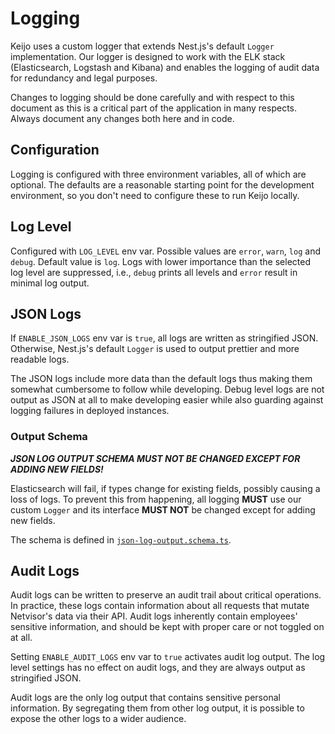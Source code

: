 # Logging

Keijo uses a custom logger that extends Nest.js's default `Logger` implementation. Our logger is designed to work with the ELK stack (Elasticsearch, Logstash and Kibana) and enables the logging of audit data for redundancy and legal purposes.

Changes to logging should be done carefully and with respect to this document as this is a critical part of the application in many respects. Always document any changes both here and in code.

## Configuration

Logging is configured with three environment variables, all of which are optional. The defaults are a reasonable starting point for the development environment, so you don't need to configure these to run Keijo locally.

## Log Level

Configured with `LOG_LEVEL` env var. Possible values are `error`, `warn`, `log` and `debug`. Default value is `log`. Logs with lower importance than the selected log level are suppressed, i.e., `debug` prints all levels and `error` result in minimal log output.

## JSON Logs

If `ENABLE_JSON_LOGS` env var is `true`, all logs are written as stringified JSON. Otherwise, Nest.js's default `Logger` is used to output prettier and more readable logs.

The JSON logs include more data than the default logs thus making them somewhat cumbersome to follow while developing. Debug level logs are not output as JSON at all to make developing easier while also guarding against logging failures in deployed instances.

### Output Schema

_**JSON LOG OUTPUT SCHEMA MUST NOT BE CHANGED EXCEPT FOR ADDING NEW FIELDS!**_

Elasticsearch will fail, if types change for existing fields, possibly causing a loss of logs. To prevent this from happening, all logging **MUST** use our custom `Logger` and its interface **MUST NOT** be changed except for adding new fields.

The schema is defined in [`json-log-output.schema.ts`](../server/src/logger/interfaces/json-log-output.schema.ts).

## Audit Logs

Audit logs can be written to preserve an audit trail about critical operations. In practice, these logs contain information about all requests that mutate Netvisor's data via their API. Audit logs inherently contain employees' sensitive information, and should be kept with proper care or not toggled on at all.

Setting `ENABLE_AUDIT_LOGS` env var to `true` activates audit log output. The log level settings has no effect on audit logs, and they are always output as stringified JSON.

Audit logs are the only log output that contains sensitive personal information. By segregating them from other log output, it is possible to expose the other logs to a wider audience.
